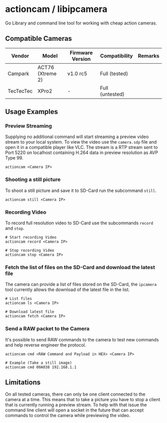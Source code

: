 # actioncam / libipcamera

Go Library and command line tool for working with cheap action cameras.

## Compatible Cameras

| Vendor        | Model             | Firmware Version  | Compatibility     | Remarks   |
|---------------|-------------------|-------------------|-------------------|-----------|
| Campark       | ACT76 (Xtreme 2)  | v1.0 rc5          | Full (tested)     |           |
| TecTecTec     | XPro2             | -                 | Full (untested)   |           |

## Usage Examples

### Preview Streaming

Supplying no additional command will start streaming a preview video stream to your local system.
To view the video use the `camera.sdp` file and open it in a compatible player like VLC.
The stream is a RTP stream sent to Port 5220 on localhost containing H.264 data in preview resolution as AVP Type 99.

```
actioncam <Camera IP>
```

### Shooting a still picture

To shoot a still picture and save it to SD-Card run the subcommand `still`.

```
actioncam still <Camera IP>
```

### Recording Video

To record full resolution video to SD-Card use the subcommands `record` and `stop`.

```
# Start recording Video
actioncam record <Camera IP>

# Stop recording Video
actioncam stop <Camera IP>
```

### Fetch the list of files on the SD-Card and download the latest file

The camera can provide a list of files stored on the SD-Card, the `ipcamera` tool currently allows the download of the latest file in the list.

```
# List files
actioncam ls <Camera IP>

# Download latest file
actioncam fetch <Camera IP>
```

### Send a RAW packet to the Camera

It's possible to send RAW commands to the camera to test new commands and help reverse engineer the protocol.

```
actioncam cmd <RAW Command and Payload in HEX> <Camera IP>

# Example (Take a still image)
actioncam cmd 00A038 192.168.1.1
```


## Limitations

On all tested cameras, there can only be one client connected to the camera at a time. This means that to take a picture you have to stop a client that is currently running a preview stream. To help with that issue the command line client will open a socket in the future that can accept commands to control the camera while previewing the video.
